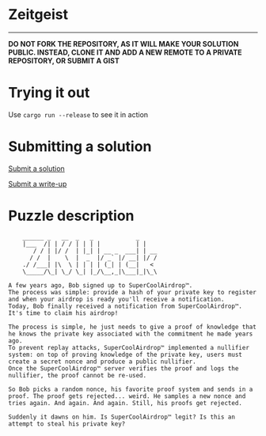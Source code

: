 # Zeitgeist
----------------------

**DO NOT FORK THE REPOSITORY, AS IT WILL MAKE YOUR SOLUTION PUBLIC. INSTEAD, CLONE IT AND ADD A NEW REMOTE TO A PRIVATE REPOSITORY, OR SUBMIT A GIST**

Trying it out
=============

Use `cargo run --release` to see it in action

Submitting a solution
=====================

[Submit a solution](https://form.typeform.com/to/AzdPoMeY)

[Submit a write-up](https://form.typeform.com/to/HM7GwjVp)

Puzzle description
==================

```
    ______ _   __  _   _            _
    |___  /| | / / | | | |          | |
       / / | |/ /  | |_| | __ _  ___| | __
      / /  |    \  |  _  |/ _` |/ __| |/ /
    ./ /___| |\  \ | | | | (_| | (__|   <
    \_____/\_| \_/ \_| |_/\__,_|\___|_|\_\

A few years ago, Bob signed up to SuperCoolAirdrop™.
The process was simple: provide a hash of your private key to register and when your airdrop is ready you'll receive a notification.
Today, Bob finally received a notification from SuperCoolAirdrop™. It's time to claim his airdrop!

The process is simple, he just needs to give a proof of knowledge that he knows the private key associated with the commitment he made years ago.
To prevent replay attacks, SuperCoolAirdrop™ implemented a nullifier system: on top of proving knowledge of the private key, users must create a secret nonce and produce a public nullifier.
Once the SuperCoolAirdrop™ server verifies the proof and logs the nullifier, the proof cannot be re-used.

So Bob picks a random nonce, his favorite proof system and sends in a proof. The proof gets rejected... weird. He samples a new nonce and tries again. And again. And again. Still, his proofs get rejected.

Suddenly it dawns on him. Is SuperCoolAirdrop™ legit? Is this an attempt to steal his private key?
```
